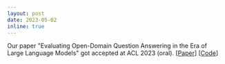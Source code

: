 ```yaml
---
layout: post
date: 2023-05-02
inline: true
---
```


Our paper "Evaluating Open-Domain Question Answering in the Era of Large Language Models" got accepted at ACL 2023 (oral). [[Paper](https://arxiv.org/abs/2305.06984)] [[Code](https://github.com/ehsk/OpenQA-eval)]
